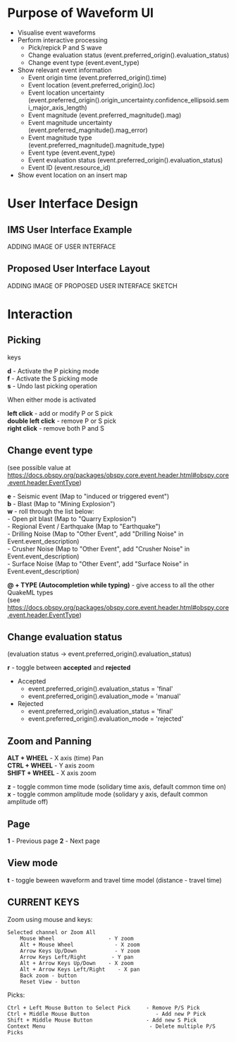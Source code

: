 # Purpose of Waveform UI

- Visualise event waveforms
- Perform interactive processing
    - Pick/repick P and S wave
    - Change evaluation status (event.preferred_origin().evaluation_status)
    - Change event type (event.event_type)
- Show relevant event information
    - Event origin time (event.preferred_origin().time)
    - Event location (event.preferred_origin().loc)
    - Event location uncertainty (event.preferred_origin().origin_uncertainty.confidence_ellipsoid.semi_major_axis_length)
    - Event magnitude (event.preferred_magnitude().mag)
    - Event magnitude uncertainty (event.preferred_magnitude().mag_error)
    - Event magnitude type (event.preferred_magnitude().magnitude_type)
    - Event type (event.event_type)
    - Event evaluation status (event.preferred_origin().evaluation_status)
    - Event ID (event.resource_id)
- Show event location on an insert map

# User Interface Design

## IMS User Interface Example

ADDING IMAGE OF USER INTERFACE

## Proposed User Interface Layout

ADDING IMAGE OF PROPOSED USER INTERFACE SKETCH

# Interaction

## Picking

keys

**d** - Activate the P picking mode  
**f** - Activate the S picking mode  
**s** - Undo last picking operation  

When either mode is activated

**left click** - add or modify P or S pick    
**double left click** - remove P or S pick  
**right click** - remove both P and S

## Change event type 

(see possible value at https://docs.obspy.org/packages/obspy.core.event.header.html#obspy.core.event.header.EventType)

**e** - Seismic event (Map to "induced or triggered event")  
**b** - Blast (Map to "Mining Explosion")  
**w** - roll through the list below:   
    - Open pit blast (Map to "Quarry Explosion")  
    - Regional Event / Earthquake (Map to "Earthquake")  
    - Drilling Noise (Map to "Other Event", add "Drilling Noise" in Event.event_description)  
    - Crusher Noise (Map to "Other Event", add "Crusher Noise" in Event.event_description)  
    - Surface Noise (Map to "Other Event", add "Surface Noise" in Event.event_description)  
        
**@ + TYPE (Autocompletion while typing)** - give access to all the other QuakeML types    
(see  https://docs.obspy.org/packages/obspy.core.event.header.html#obspy.core.event.header.EventType)  

## Change evaluation status

(evaluation status -> event.preferred_origin().evaluation_status)

**r** - toggle between **accepted** and **rejected**  
- Accepted  
    - event.preferred_origin().evaluation_status = 'final'  
    - event.preferred_origin().evaluation_mode = 'manual'  
- Rejected  
    - event.preferred_origin().evaluation_status = 'final'  
    - event.preferred_origin().evaluation_mode = 'rejected'

## Zoom and Panning

**ALT + WHEEL** - X axis (time) Pan  
**CTRL + WHEEL** - Y axis zoom  
**SHIFT + WHEEL** - X axis zoom  

**z** - toggle common time mode (solidary time axis, default common time on)  
**x** - toggle common amplitude mode (solidary y axis, default common amplitude off)  

## Page

**1** - Previous page
**2** - Next page

## View mode

**t** - toggle beween waveform and travel time model (distance - travel time)

## CURRENT KEYS

Zoom using mouse and keys:
    
    Selected channel or Zoom All
        Mouse Wheel                 - Y zoom
        Alt + Mouse Wheel             - X zoom
        Arrow Keys Up/Down            - Y zoom
        Arrow Keys Left/Right        - Y pan
        Alt + Arrow Keys Up/Down    - X zoom
        Alt + Arrow Keys Left/Right    - X pan
        Back zoom - button
        Reset View - button

Picks:

    Ctrl + Left Mouse Button to Select Pick     - Remove P/S Pick
    Ctrl + Middle Mouse Button                     - Add new P Pick
    Shift + Middle Mouse Button                 - Add new S Pick
    Context Menu                                 - Delete multiple P/S Picks